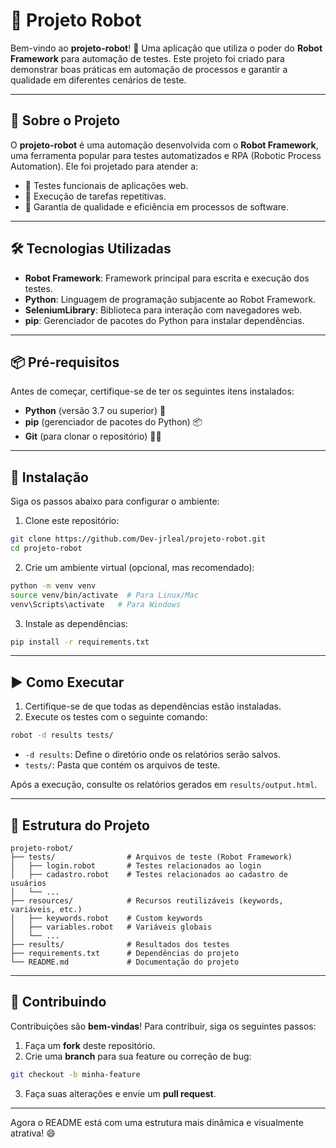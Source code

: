 # 🤖 Projeto Robot

Bem-vindo ao **projeto-robot**! 🚀 Uma aplicação que utiliza o poder do **Robot Framework** para automação de testes. Este projeto foi criado para demonstrar boas práticas em automação de processos e garantir a qualidade em diferentes cenários de teste.

---

## 🚀 Sobre o Projeto

O **projeto-robot** é uma automação desenvolvida com o **Robot Framework**, uma ferramenta popular para testes automatizados e RPA (Robotic Process Automation). Ele foi projetado para atender a:

- 🧪 Testes funcionais de aplicações web.
- 🔄 Execução de tarefas repetitivas.
- 🏅 Garantia de qualidade e eficiência em processos de software.

---

## 🛠️ Tecnologias Utilizadas

- **Robot Framework**: Framework principal para escrita e execução dos testes.
- **Python**: Linguagem de programação subjacente ao Robot Framework.
- **SeleniumLibrary**: Biblioteca para interação com navegadores web.
- **pip**: Gerenciador de pacotes do Python para instalar dependências.

---

## 📦 Pré-requisitos

Antes de começar, certifique-se de ter os seguintes itens instalados:

- **Python** (versão 3.7 ou superior) 🐍
- **pip** (gerenciador de pacotes do Python) 📦
- **Git** (para clonar o repositório) 🧑‍💻

---

## 🔧 Instalação

Siga os passos abaixo para configurar o ambiente:

1. Clone este repositório:

```bash
git clone https://github.com/Dev-jrleal/projeto-robot.git
cd projeto-robot
```

2. Crie um ambiente virtual (opcional, mas recomendado):

```bash
python -m venv venv
source venv/bin/activate  # Para Linux/Mac
venv\Scripts\activate   # Para Windows
```

3. Instale as dependências:

```bash
pip install -r requirements.txt
```

---

## ▶️ Como Executar

1. Certifique-se de que todas as dependências estão instaladas.
2. Execute os testes com o seguinte comando:

```bash
robot -d results tests/
```

- `-d results`: Define o diretório onde os relatórios serão salvos.
- `tests/`: Pasta que contém os arquivos de teste.

Após a execução, consulte os relatórios gerados em `results/output.html`.

---

## 📁 Estrutura do Projeto

```plaintext
projeto-robot/
├── tests/                # Arquivos de teste (Robot Framework)
│   ├── login.robot       # Testes relacionados ao login
│   ├── cadastro.robot    # Testes relacionados ao cadastro de usuários
│   └── ...
├── resources/            # Recursos reutilizáveis (keywords, variáveis, etc.)
│   ├── keywords.robot    # Custom keywords
│   ├── variables.robot   # Variáveis globais
│   └── ...
├── results/              # Resultados dos testes
├── requirements.txt      # Dependências do projeto
└── README.md             # Documentação do projeto
```

---

## 📝 Contribuindo

Contribuições são **bem-vindas**! Para contribuir, siga os seguintes passos:

1. Faça um **fork** deste repositório.
2. Crie uma **branch** para sua feature ou correção de bug:

```bash
git checkout -b minha-feature
```

3. Faça suas alterações e envie um **pull request**.

---

Agora o README está com uma estrutura mais dinâmica e visualmente atrativa! 😄


 
